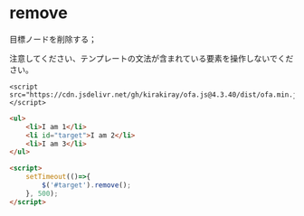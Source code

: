 # remove

目標ノードを削除する；

注意してください、テンプレートの文法が含まれている要素を操作しないでください。

<html-viewer>

```
<script src="https://cdn.jsdelivr.net/gh/kirakiray/ofa.js@4.3.40/dist/ofa.min.js"></script>
```

```html
<ul>
    <li>I am 1</li>
    <li id="target">I am 2</li>
    <li>I am 3</li>
</ul>

<script>
    setTimeout(()=>{
        $('#target').remove();
    }, 500);
</script>
```

</html-viewer>